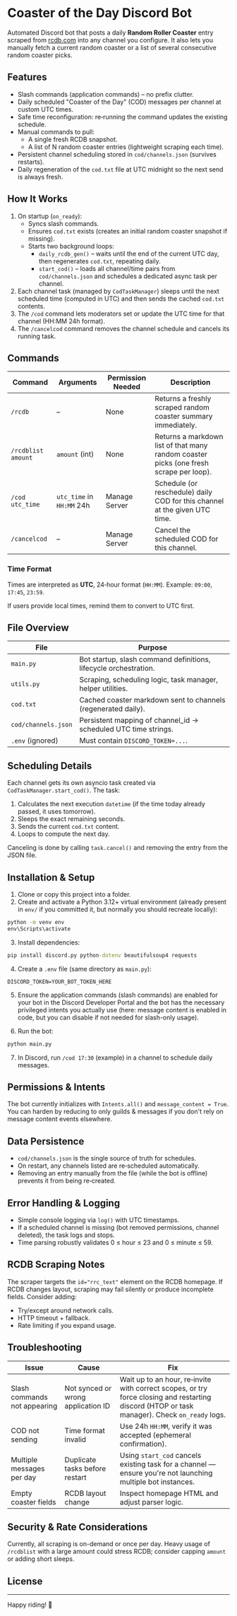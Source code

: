 # Coaster of the Day Discord Bot

Automated Discord bot that posts a daily **Random Roller Coaster** entry scraped from [rcdb.com](https://rcdb.com) into any channel you configure. It also lets you manually fetch a current random coaster or a list of several consecutive random coaster picks.

## Features

- Slash commands (application commands) – no prefix clutter.
- Daily scheduled "Coaster of the Day" (COD) messages per channel at custom UTC times.
- Safe time reconfiguration: re‑running the command updates the existing schedule.
- Manual commands to pull:
  - A single fresh RCDB snapshot.
  - A list of N random coaster entries (lightweight scraping each time).
- Persistent channel scheduling stored in `cod/channels.json` (survives restarts).
- Daily regeneration of the `cod.txt` file at UTC midnight so the next send is always fresh.

## How It Works

1. On startup (`on_ready`):
   - Syncs slash commands.
   - Ensures `cod.txt` exists (creates an initial random coaster snapshot if missing).
   - Starts two background loops:
     - `daily_rcdb_gen()` – waits until the end of the current UTC day, then regenerates `cod.txt`, repeating daily.
     - `start_cod()` – loads all channel/time pairs from `cod/channels.json` and schedules a dedicated async task per channel.
2. Each channel task (managed by `CodTaskManager`) sleeps until the next scheduled time (computed in UTC) and then sends the cached `cod.txt` contents.
3. The `/cod` command lets moderators set or update the UTC time for that channel (HH:MM 24h format).
4. The `/cancelcod` command removes the channel schedule and cancels its running task.

## Commands

| Command            | Arguments                 | Permission Needed | Description                                                                            |
| ------------------ | ------------------------- | ----------------- | -------------------------------------------------------------------------------------- |
| `/rcdb`            | –                         | None              | Returns a freshly scraped random coaster summary immediately.                          |
| `/rcdblist amount` | `amount` (int)            | None              | Returns a markdown list of that many random coaster picks (one fresh scrape per loop). |
| `/cod utc_time`    | `utc_time` in `HH:MM` 24h | Manage Server     | Schedule (or reschedule) daily COD for this channel at the given UTC time.             |
| `/cancelcod`       | –                         | Manage Server     | Cancel the scheduled COD for this channel.                                             |

### Time Format

Times are interpreted as **UTC**, 24‑hour format (`HH:MM`). Example: `09:00`, `17:45`, `23:59`.

If users provide local times, remind them to convert to UTC first.

## File Overview

| File                | Purpose                                                          |
| ------------------- | ---------------------------------------------------------------- |
| `main.py`           | Bot startup, slash command definitions, lifecycle orchestration. |
| `utils.py`          | Scraping, scheduling logic, task manager, helper utilities.      |
| `cod.txt`           | Cached coaster markdown sent to channels (regenerated daily).    |
| `cod/channels.json` | Persistent mapping of channel_id -> scheduled UTC time strings.  |
| `.env` (ignored)    | Must contain `DISCORD_TOKEN=...`.                                |

## Scheduling Details

Each channel gets its own asyncio task created via `CodTaskManager.start_cod()`. The task:

1. Calculates the next execution `datetime` (if the time today already passed, it uses tomorrow).
2. Sleeps the exact remaining seconds.
3. Sends the current `cod.txt` content.
4. Loops to compute the next day.

Canceling is done by calling `task.cancel()` and removing the entry from the JSON file.

## Installation & Setup

1. Clone or copy this project into a folder.
2. Create and activate a Python 3.12+ virtual environment (already present in `env/` if you committed it, but normally you should recreate locally):

```cmd
python -m venv env
env\Scripts\activate
```

3. Install dependencies:

```cmd
pip install discord.py python-dotenv beautifulsoup4 requests
```

4. Create a `.env` file (same directory as `main.py`):

```
DISCORD_TOKEN=YOUR_BOT_TOKEN_HERE
```

5. Ensure the application commands (slash commands) are enabled for your bot in the Discord Developer Portal and the bot has the necessary privileged intents you actually use (here: message content is enabled in code, but you can disable if not needed for slash-only usage).

6. Run the bot:

```cmd
python main.py
```

7. In Discord, run `/cod 17:30` (example) in a channel to schedule daily messages.

## Permissions & Intents

The bot currently initializes with `Intents.all()` and `message_content = True`. You can harden by reducing to only guilds & messages if you don't rely on message content events elsewhere.

## Data Persistence

- `cod/channels.json` is the single source of truth for schedules.
- On restart, any channels listed are re‑scheduled automatically.
- Removing an entry manually from the file (while the bot is offline) prevents it from being re‑created.

## Error Handling & Logging

- Simple console logging via `log()` with UTC timestamps.
- If a scheduled channel is missing (bot removed permissions, channel deleted), the task logs and stops.
- Time parsing robustly validates 0 ≤ hour ≤ 23 and 0 ≤ minute ≤ 59.

## RCDB Scraping Notes

The scraper targets the `id="rrc_text"` element on the RCDB homepage. If RCDB changes layout, scraping may fail silently or produce incomplete fields. Consider adding:

- Try/except around network calls.
- HTTP timeout + fallback.
- Rate limiting if you expand usage.

## Troubleshooting

| Issue                        | Cause                              | Fix                                                                                                                                           |
| ---------------------------- | ---------------------------------- | --------------------------------------------------------------------------------------------------------------------------------------------- |
| Slash commands not appearing | Not synced or wrong application ID | Wait up to an hour, re‑invite with correct scopes, or try force closing and restarting discord (HTOP or task manager). Check `on_ready` logs. |
| COD not sending              | Time format invalid                | Use 24h `HH:MM`, verify it was accepted (ephemeral confirmation).                                                                             |
| Multiple messages per day    | Duplicate tasks before restart     | Using `start_cod` cancels existing task for a channel — ensure you're not launching multiple bot instances.                                   |
| Empty coaster fields         | RCDB layout change                 | Inspect homepage HTML and adjust parser logic.                                                                                                |

## Security & Rate Considerations

Currently, all scraping is on-demand or once per day. Heavy usage of `/rcdblist` with a large amount could stress RCDB; consider capping `amount` or adding short sleeps.

## License

---

Happy riding! 🎢
